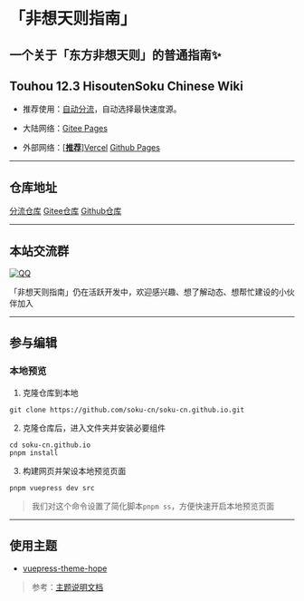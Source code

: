 # 「非想天则指南」
## 一个关于「东方非想天则」的普通指南✨
## Touhou 12.3 HisoutenSoku Chinese Wiki

- 推荐使用：[自动分流](https://wiki.514.live/)，自动选择最快速度源。

- 大陆网络：[Gitee Pages](https://soku-cn.gitee.io)

- 外部网络：[[**推荐**]Vercel](https://hisoutensoku-cn-wiki.vercel.app) [Github Pages](https://soku-cn.github.io)

---------------------------------------------------------
## 仓库地址

[分流仓库](https://github.com/soku-cn/wiki-forward) [Gitee仓库](https://gitee.com/soku-cn/soku-cn) [Github仓库](https://github.com/soku-cn/soku-cn.github.io) 

---------------------------------------------------------

## **本站交流群**

[![QQ](https://img.shields.io/badge/QQ_Group-200803640-0078D6.svg?logo=tencent-qq&logoColor=white)](http://qm.qq.com/cgi-bin/qm/qr?_wv=1027&k=BlPlWLS0pzH53ek-6s_li9I9iyKOX2rp&authKey=IeuhBJ9I5o%2B2wsG9Ms0M1UaLEYqtSQERdxJ713CxleEak%2FBvvByzAGiJg%2Bw0zp8D&noverify=0&group_code=200803640) 

「非想天则指南」仍在活跃开发中，欢迎感兴趣、想了解动态、想帮忙建设的小伙伴加入

---------------------------------------------------------

## 参与编辑

### 本地预览

1. 克隆仓库到本地

```
git clone https://github.com/soku-cn/soku-cn.github.io.git
```

2. 克隆仓库后，进入文件夹并安装必要组件

```
cd soku-cn.github.io
pnpm install
```

3. 构建网页并架设本地预览页面

```
pnpm vuepress dev src
```
>我们对这个命令设置了简化脚本``pnpm ss``，方便快速开启本地预览页面

---------------------------------------------------------

## 使用主题

- [vuepress-theme-hope](https://github.com/vuepress-theme-hope/vuepress-theme-hope)
>参考：[主题说明文档](https://theme-hope.vuejs.press/zh/)
